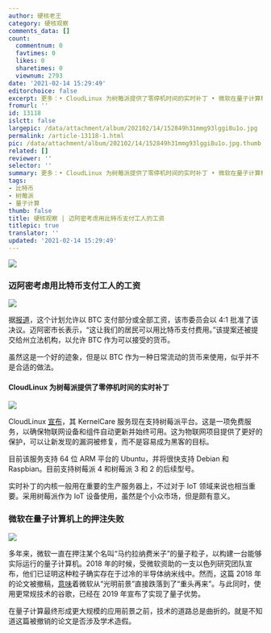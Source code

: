 ```yaml
---
author: 硬核老王
category: 硬核观察
comments_data: []
count:
  commentnum: 0
  favtimes: 0
  likes: 0
  sharetimes: 0
  viewnum: 2793
date: '2021-02-14 15:29:49'
editorchoice: false
excerpt: 更多：• CloudLinux 为树莓派提供了零停机时间的实时补丁 • 微软在量子计算机上的押注失败
fromurl: ''
id: 13118
islctt: false
largepic: /data/attachment/album/202102/14/152849h31mmg93lggi8u1o.jpg
permalink: /article-13118-1.html
pic: /data/attachment/album/202102/14/152849h31mmg93lggi8u1o.jpg.thumb.jpg
related: []
reviewer: ''
selector: ''
summary: 更多：• CloudLinux 为树莓派提供了零停机时间的实时补丁 • 微软在量子计算机上的押注失败
tags:
- 比特币
- 树莓派
- 量子计算
thumb: false
title: 硬核观察 | 迈阿密考虑用比特币支付工人的工资
titlepic: true
translator: ''
updated: '2021-02-14 15:29:49'
---
```


![](/data/attachment/album/202102/14/152849h31mmg93lggi8u1o.jpg)


### 迈阿密考虑用比特币支付工人的工资


![](/data/attachment/album/202102/14/152852skkhkhbqqtp63uy6.jpg)


据[报道](https://cointelegraph.com/news/miami-council-supports-mayor-s-move-to-offer-city-worker-salaries-in-bitcoin)，这个计划允许以 BTC 支付部分或全部工资，该市委员会以 4:1 批准了该决议。迈阿密市长表示，“这让我们的居民可以用比特币支付费用。”该提案还被提交给州立法机构，以允许 BTC 作为可以接受的货币。


虽然这是一个好的迹象，但是以 BTC 作为一种日常流动的货币来使用，似乎并不是合适的做法。


#### CloudLinux 为树莓派提供了零停机时间的实时补丁


![](/data/attachment/album/202102/14/152903aj24mfaslhsmhm1m.jpg)


CloudLinux [宣布](https://www.streetinsider.com/Business+Wire/Free%2C+Live+Kernel+Patching+for+the+Raspberry+Pi+Now+Available/17936244.html)，其 KernelCare 服务现在支持树莓派平台。这是一项免费服务，以确保物联网设备和组件自动更新并始终可用。这为物联网项目提供了更好的保护，可以让新发现的漏洞被修复，而不是容易成为黑客的目标。


目前该服务支持 64 位 ARM 平台的 Ubuntu，并将很快支持 Debian 和 Raspbian。目前支持树莓派 4 和树莓派 3 和 2 的后续型号。


实时补丁的内核一般用在重要的生产服务器上，不过对于 IoT 领域来说也相当重要。采用树莓派作为 IoT 设备使用，虽然是个小众市场，但是颇有意义。


### 微软在量子计算机上的押注失败


![](/data/attachment/album/202102/14/152917ny8gg8zgfinn51uc.jpg)


多年来，微软一直在押注某个名叫“马约拉纳费米子”的量子粒子，以构建一台能够实际运行的量子计算机。2018 年的时候，受微软资助的一支以色列研究团队宣布，他们已证明这种粒子确实存在于过冷的半导体纳米线中。然而，这篇 2018 年的论文被撤稿，[意味](https://www.wired.com/story/microsoft-win-quantum-computing-error/)着微软从“光明前景”直接跌落到了“重头再来”。与此同时，使用更常规技术的谷歌，已经在 2019 年宣布了实现了量子优势。


在量子计算最终形成更大规模的应用前景之前，技术的道路总是曲折的。就是不知道这篇被撤销的论文是否涉及学术造假。